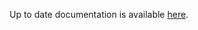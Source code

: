 <!-- DO NOT EDIT THIS FILE MANUALLY -->
<!-- Please read https://github.com/linuxserver/docker-baseimage-kasmvnc/blob/kali/.github/CONTRIBUTING.md -->
Up to date documentation is available [here](https://github.com/linuxserver/docker-baseimage-kasmvnc/blob/master/README.md).
